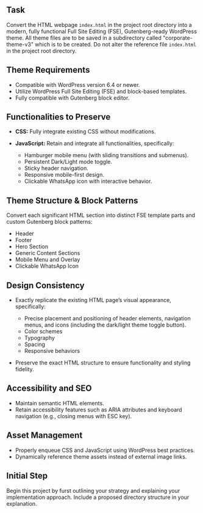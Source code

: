 ## Task

Convert the HTML webpage `index.html` in the project root directory into a modern, fully functional Full Site Editing (FSE), Gutenberg-ready WordPress theme. All theme files are to be saved in a subdirectory called "corporate-theme-v3" which is to be created. Do not alter the reference file `index.html` in the project root directory.

## Theme Requirements

- Compatible with WordPress version 6.4 or newer.
- Utilize WordPress Full Site Editing (FSE) and block-based templates.
- Fully compatible with Gutenberg block editor.

## Functionalities to Preserve

- **CSS:** Fully integrate existing CSS without modifications.
- **JavaScript:** Retain and integrate all functionalities, specifically:

  - Hamburger mobile menu (with sliding transitions and submenus).
  - Persistent Dark/Light mode toggle.
  - Sticky header navigation.
  - Responsive mobile-first design.
  - Clickable WhatsApp icon with interactive behavior.

## Theme Structure & Block Patterns

Convert each significant HTML section into distinct FSE template parts and custom Gutenberg block patterns:

- Header
- Footer
- Hero Section
- Generic Content Sections
- Mobile Menu and Overlay
- Clickable WhatsApp Icon

## Design Consistency

- Exactly replicate the existing HTML page’s visual appearance, specifically:

  - Precise placement and positioning of header elements, navigation menus, and icons (including the dark/light theme toggle button).
  - Color schemes
  - Typography
  - Spacing
  - Responsive behaviors

- Preserve the exact HTML structure to ensure functionality and styling fidelity.

## Accessibility and SEO

- Maintain semantic HTML elements.
- Retain accessibility features such as ARIA attributes and keyboard navigation (e.g., closing menus with ESC key).

## Asset Management

- Properly enqueue CSS and JavaScript using WordPress best practices.
- Dynamically reference theme assets instead of external image links.

## Initial Step

Begin this project by furst outlining your strategy and explaining your implementation approach. Include a proposed directory structure in your explanation.
